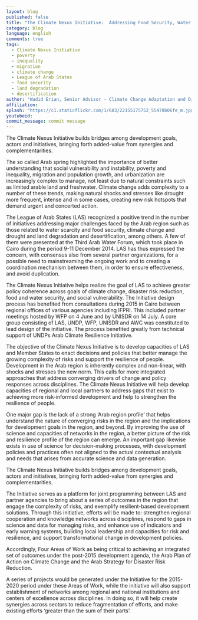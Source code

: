 ```yaml
---
layout: blog
published: false
title: "The Climate Nexus Initiative:  Addressing Food Security, Water Scarcity and Social Vulnerability to Build Resilience in the Arab Region"
category: blog
language: english
comments: true
tags: 
  - Climate Nexus Initiative
  - poverty
  - inequality
  - migration
  - climate change
  - League of Arab States
  - food security
  - land degradation
  - desertification
author: "Wadid Erian, Senior Advisor - Climate Change Adaptation and Disaster Risk Reduction at The League of Arab States"
affiliation: 
splash: "https://c1.staticflickr.com/1/683/22155175752_55478b06fe_m.jpg"
youtubeid: 
commit_message: commit message
---
```

The Climate Nexus Initiative builds bridges among development goals, actors and initiatives, bringing forth added-value from synergies and complementarities. 
<!-- more -->


The so called Arab spring highlighted the importance of better understanding that social vulnerability and instability, poverty and inequality, migration and population growth, and urbanization are increasingly complex to manage, not least due to natural constraints such as limited arable land and freshwater. Climate change adds complexity to a number of these trends, making natural shocks and stresses like drought more frequent, intense and in some cases, creating new risk hotspots that demand urgent and concerted action.

The League of Arab States (LAS) recognized a positive trend in the number of initiatives addressing major challenges faced by the Arab region such as those related to water scarcity and food security, climate change and drought and land degradation and desertification, among others.  A few of them were presented at the Third Arab Water Forum, which took place in Cairo during the period 9-11 December 2014. LAS has thus expressed the concern, with consensus also from several partner organizations, for a possible need to mainstreaming the ongoing work and to creating a coordination mechanism between them, in order to ensure effectiveness, and avoid duplication. 

The Climate Nexus Initiative helps realize the goal of LAS to achieve greater policy coherence across goals of climate change, disaster risk reduction, food and water security, and social vulnerability. The Initiative design process has benefited from consultations during 2015 in Cairo between regional offices of various agencies including IFPRI. This included partner meetings hosted by WFP on 4 June and by UNISDR on 14 July. A core group consisting of LAS, UNDP, WFP, UNISDR and AWC was constituted to lead design of the initiative. The process benefited greatly from technical support of UNDPs Arab Climate Resilience Initiative.

The objective of the Climate Nexus Initiative is to develop capacities of LAS and Member States to enact decisions and policies that better manage the growing complexity of risks and support the resilience of people. Development in the Arab region is inherently complex and non-linear, with shocks and stresses the new norm. This calls for more integrated approaches that address converging drivers of change and policy responses across disciplines. The Climate Nexus Initiative will help develop capacities of regional and local partners to address gaps that exist to achieving more risk-informed development and help to strengthen the resilience of people. 

One major gap is the lack of a strong ‘Arab region profile’ that helps understand the nature of converging risks in the region and the implications for development goals in the region, and beyond. By improving the use of science and capacities of networks in the region, a better picture of the risk and resilience profile of the region can emerge. An important gap likewise exists in use of science for decision-making processes, with development policies and practices often not aligned to the actual contextual analysis and needs that arises from accurate science and data generation. 

The Climate Nexus Initiative builds bridges among development goals, actors and initiatives, bringing forth added-value from synergies and complementarities. 

The Initiative serves as a platform for joint programming between LAS and partner agencies to bring about a series of outcomes in the region that engage the complexity of risks, and exemplify resilient-based development solutions. Through this initiative, efforts will be made to: strengthen regional cooperation and knowledge networks across disciplines, respond to gaps in science and data for managing risks, and enhance use of indicators and early warning systems, building local leadership and capacities for risk and resilience, and support transformational change in development policies. 

Accordingly, Four Areas of Work as being critical to achieving an integrated set of outcomes under the post-2015 development agenda, the Arab Plan of Action on Climate Change and the Arab Strategy for Disaster Risk Reduction. 

A series of projects would be generated under the Initiative for the 2015-2020 period under these Areas of Work, while the initiative will also support establishment of networks among regional and national institutions and centers of excellence across disciplines. In doing so, it will help create synergies across sectors to reduce fragmentation of efforts, and make existing efforts ‘greater than the sum of their parts’.